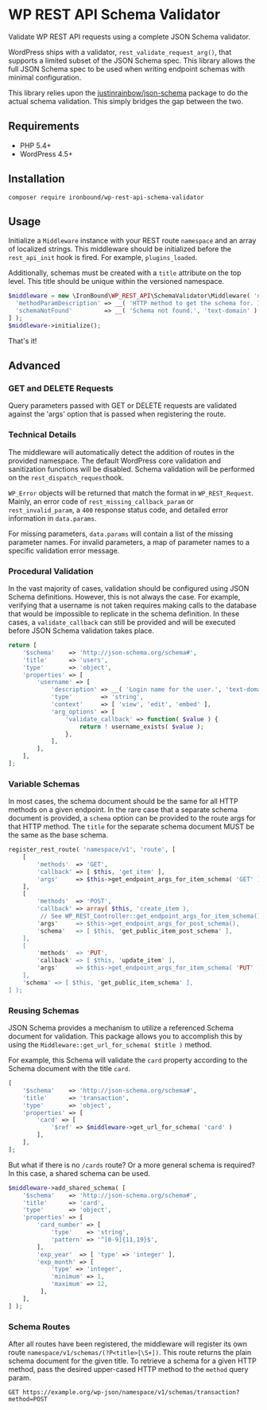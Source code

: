 # WP REST API Schema Validator
Validate WP REST API requests using a complete JSON Schema validator.

WordPress ships with a validator, `rest_validate_request_arg()`, that supports a limited subset of the JSON Schema spec. This library allows the full JSON Schema spec to be used when writing endpoint schemas with minimal configuration. 

This library relies upon the [justinrainbow/json-schema](https://github.com/justinrainbow/json-schema) package to do the actual schema validation. This simply bridges the gap between the two.

## Requirements
- PHP 5.4+
- WordPress 4.5+

## Installation
`composer require ironbound/wp-rest-api-schema-validator`

## Usage
Initialize a `Middleware` instance with your REST route `namespace` and an array of localized strings. This middleware should be initialized before the `rest_api_init` hook is fired. For example, `plugins_loaded`.

Additionally, schemas must be created with a `title` attribute on the top level. This title should be unique within the versioned namespace.

```php
$middleware = new \IronBound\WP_REST_API\SchemaValidator\Middleware( 'namespace/v1', [
  'methodParamDescription' => __( 'HTTP method to get the schema for. If not provided, will use the base schema.', 'text-domain' ),
  'schemaNotFound'         => __( 'Schema not found.', 'text-domain' ),
] );
$middleware->initialize();
```

That's it!

## Advanced

### GET and DELETE Requests

Query parameters passed with GET or DELETE requests are validated against the 'args' option that is passed when registering the route.

### Technical Details
 
The middleware will automatically detect the addition of routes in the provided namespace. The default WordPress core validation and sanitization functions will be disabled. Schema validation will be performed on the `rest_dispatch_request`hook.

`WP_Error` objects will be returned that match the format in `WP_REST_Request`. Mainly, an error code of `rest_missing_callback_param` or `rest_invalid_param`, a `400` response status code, and detailed error information in `data.params`. 

For missing parameters, `data.params` will contain a list of the missing parameter names. For invalid parameters,
a map of parameter names to a specific validation error message.

### Procedural Validation
In the vast majority of cases, validation should be configured using JSON Schema definitions. However, this is not always the case. For example, verifying that a username is not taken requires making calls to the database that would be impossible to replicate in the schema definition. In these cases, a `validate_callback` can still be provided and will be executed before JSON Schema validation takes place.

```php
return [
    '$schema'    => 'http://json-schema.org/schema#',
    'title'      => 'users',
    'type'       => 'object',
    'properties' => [
        'username' => [
            'description' => __( 'Login name for the user.', 'text-domain' ),
            'type'        => 'string',
            'context'     => [ 'view', 'edit', 'embed' ],
            'arg_options' => [
                'validate_callback' => function( $value ) {
                    return ! username_exists( $value );
                },
            ],   
        ],
    ],
];
```

### Variable Schemas
In most cases, the schema document should be the same for all HTTP methods on a given endpoint. In the rare case that a separate schema document is provided, a `schema` option can be provided to the route args for that HTTP method. The `title` for the separate schema document MUST be the same as the base schema.

```php
register_rest_route( 'namespace/v1', 'route', [
    [
        'methods'  => 'GET',
        'callback' => [ $this, 'get_item' ],
        'args'     => $this->get_endpoint_args_for_item_schema( 'GET' ),
    ],
    [
        'methods'  => 'POST',
        'callback' => array( $this, 'create_item ),
         // See WP_REST_Controller::get_endpoint_args_for_item_schema() for reference.
        'args'     => $this->get_endpoint_args_for_post_schema(),
        'schema'   => [ $this, 'get_public_item_post_schema' ],
    ],
    [
        'methods'  => 'PUT',
        'callback' => [ $this, 'update_item' ],
        'args'     => $this->get_endpoint_args_for_item_schema( 'PUT' ),
    ],
    'schema' => [ $this, 'get_public_item_schema' ],
] );
```

### Reusing Schemas
JSON Schema provides a mechanism to utilize a referenced Schema document for validation. This package allows you to accomplish this by using the `Middleware::get_url_for_schema( $title )` method.

For example, this Schema will validate the `card` property according to the Schema document with the title `card`.
```php
[
    '$schema'    => 'http://json-schema.org/schema#',
    'title'      => 'transaction',
    'type'       => 'object',
    'properties' => [
        'card' => [
            '$ref' => $middleware->get_url_for_schema( 'card' )   
        ],
    ],
];
```

But what if there is no `/cards` route? Or a more general schema is required? In this case, a shared schema can be used.
```php
$middleware->add_shared_schema( [
    '$schema'    => 'http://json-schema.org/schema#',
    'title'      => 'card',
    'type'       => 'object',
    'properties' => [
        'card_number' => [
            'type'    => 'string',
            'pattern' => '^[0-9]{11,19}$',
        ],
        'exp_year'  => [ 'type' => 'integer' ],
        'exp_month' => [ 
            'type' => 'integer',
            'minimum' => 1,
            'maximum' => 12,
         ],
    ],
] );
```

### Schema Routes

After all routes have been registered, the middleware will register its own route `namespace/v1/schemas/(?P<title>[\S+])`. This route returns the plain schema document for the given title. To retrieve a schema for a given HTTP method, pass the desired upper-cased HTTP method to the `method` query param.

```HTTP
GET https://example.org/wp-json/namespace/v1/schemas/transaction?method=POST
```